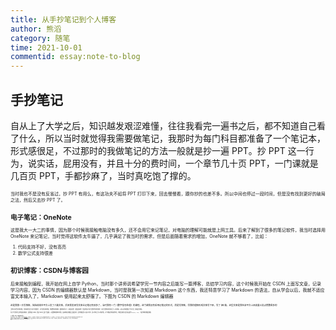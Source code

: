 ```yaml
---
title: 从手抄笔记到个人博客
author: 熊滔
category: 随笔
time: 2021-10-01
commentid: essay:note-to-blog
---
```


## 手抄笔记

自从上了大学之后，知识越发艰涩难懂，往往我看完一遍书之后，都不知道自己看了什么，所以当时就觉得我需要做笔记，我那时为每门科目都准备了一个笔记本，形式感很足，不过那时的我做笔记的方法一般就是抄一遍 PPT。抄 PPT 这一行为，说实话，屁用没有，并且十分的费时间，一个章节几十页 PPT，一门课就是几百页 PPT，手都抄麻了，当时真吃饱了撑的。


<ImageView src="https://cdn.jsdelivr.net/gh/LastKnightCoder/ImgHosting3/4f4c45d7accd1af1c1a8377676651192021-10-02-21-37-53.jpg" style="zoom:50%"/>


当时我也不是没有反省过，抄 PPT 有用么，有这功夫不如将 PPT 打印下来，回去慢慢看，跟你抄的也差不多。所以中间也停过一段时间，但是没有找到更好的破局之法，然后又去抄 PPT 了。

## 电子笔记：OneNote

这是我大一大二的事情，因为那个时候我接触电脑没有多久，还不会用它来记笔记，对电脑的理解可能就是上网工具。后来了解到了很多的笔记软件，我当时选择用 OneNote 来记笔记，当时觉得这软件太牛逼了，几乎满足了我当时的需求，但是后面随着需求的增加，OneNote 就不够看了，比如：

1. 代码支持不好，没有高亮
2. 数学公式支持很差

## 初识博客：CSDN与博客园

后来接触到编程，我开始在网上自学 Python，当时那个讲师说希望学完一节内容之后能写一篇博客，总结学习内容，这个时候我开始在 CSDN 上面写文章，记录学习内容，因为 CSDN 的编辑器默认是 Markdown，当时是我第一次知道 Markdown 这个东西，我还特意学习了 Markdown 的语法，自从学会以后，我就不适应富文本输入了，Markdown 使用起来太舒服了。下图为 CSDN 的 Markdown 编辑器


<ImageView src="https://cdn.jsdelivr.net/gh/LastKnightCoder/ImgHosting3@master/image.52nfx6irvzk0.png" style="zoom:50%;" />


这是我第一次写博客，陆陆续续在平台上发了几篇文章，后来我发现写文章比记笔记有效多了，当时我有一门《数字信号处理》的课程，这门课我没有采用记笔记的形式，而是写博客，将我的理解形成文章写下来，写了 **20** 篇，这些文章是我在该平台上阅读量以及点赞数最多的


<ImageView src="https://cdn.jsdelivr.net/gh/LastKnightCoder/ImgHosting3@master/image.rfiezobwtuo.png" style="zoom:50%;" />


当我写完这些文章的时候，真的就感觉自己对这门课通透了，这门课考试的时候，我思路特别的顺畅，很快我就写完了，并提前交卷，虽然没有满分，但是我自认为这门课我学的非常的好，对这门课我有非常多自己个人的见解。从此以后我就改变了学习方法，那就是写博客。

而关于写作的平台我也是转战多次，最开始是 CSDN，但是 CSDN 上面广告很多，以及整体的排版不好看，后来我就在博客园上面发文章，因为博客园可以自定义样式，所以外观上可以比较好看，对于博客之外的其他内容，我通过审查元素将其设置为 `display: none`，下图为我的博客园博客


<ImageView src="https://cdn.jsdelivr.net/gh/LastKnightCoder/ImgHosting3/202110022118162021-10-02-21-18-17.png" style="zoom:50%"/>


## 个人博客：Hexo、Hugo和docsify

接下来就开始捣鼓个人博客了。最初接触个人博客是通过[程序羊的视频](https://www.bilibili.com/video/BV1Yb411a7ty)，当时觉得有一个个人的网站好屌，正好程序羊出了这个视频，然后我就根据它的视频折腾了一个下午，搭建出来了一个基于 Hugo 网站，当时有踩一些坑，并把踩的一些坑放在该视频下面的评论里面，现在还经常能收到一些点赞。

在此基础上，我开始研究其他的博客平台，如 Hexo。Hexo 是我一直都在使用的，我主要是折腾各种主题，为博客添加上各种功能，我还记得我第一次折腾了两天时间，才折腾出一个好看的博客，当然现在是找不到了，我现在的博客已经换了三四个主题，下图为我目前的博客主题


<ImageView src="https://cdn.jsdelivr.net/gh/LastKnightCoder/ImgHosting3@master/image.snx2t2mhck0.png" style="zoom:50%;" />


后面接触了 `docsify`，不同于一般博客的组织方式，它的组织方式像是书籍一般，有层次结构，适合作为文档或者读书笔记，亦或者成系统组织博客内容

<ImageView src="https://cdn.jsdelivr.net/gh/LastKnightCoder/ImgHosting3@master/image.488wzni45y40.png" style="zoom:50%;" />

`docsify` 还有一个好处就是不用进行编译，只需要直接写好文章，然后直接发布即可，省去了编译的时间。

## 个人博客：VuePress

在后来参加阿里前端练习生计划，其中布置了一个作业，搭建一个 VuePress 博客，这是我第一次接触到 VuePress，作业的要求没有很高，只要搭建出一个网站即可，我当时就根据官方的文档搭建出一个博客，然后就没有继续了。后来因缘巧合，我本科老师希望我写一些文章分享给学弟学妹，因为我想试一下 VuePress，所以我就搭建了一个 VuePress 博客，我的博客内容如下

<ImageView src="https://cdn.jsdelivr.net/gh/LastKnightCoder/ImgHosting3@master/image.6hf89j9dlfo0.png" style="zoom:50%;" />

VuePress 组织文章的方式同 docsify 有些类似，不过更加的灵活，并且可以自定义 Vue 组件，这个吸引力对我来说太大了，这意味着我可以使用 Vue 生态的东西，定义功能强大的组件。

不过 VuePress 对于现在的我来说有一个致命的缺点，那就是编译时间太慢，往往需要四五分钟，不过所幸，我了解到 Github Actions 提供自动部署的功能，在了解相关配置之后，也可以像 docsify 一样直接提交文档即可，Github 会根据脚本自动编译和部署。

不过听说尤大已经推出了 VitePress，听到 Vite 那就是快的代名词，所以接下来有可能会折腾一下 VitePress，不过目前还没有迁移过去的打算，因为毕竟 VuePress 的生态在这里，VitePress 生态还没起来。

## 云笔记：Notion

除了写博客，还有记笔记的平台，我现在用的是 Notion，支持 Markdown，还拥有数据库等功能，提供 API 接口，教育邮箱可享 Pro Plan，云笔记，我觉得是一个非常好的平台，不过我对于 Notion 的发掘度还不够，当做一般的笔记软件绝对是够了的，下图为我的 Notion 笔记截图

<ImageView src="https://cdn.jsdelivr.net/gh/LastKnightCoder/ImgHosting3/202110022120402021-10-02-21-20-41.png" style="zoom:50%"/>